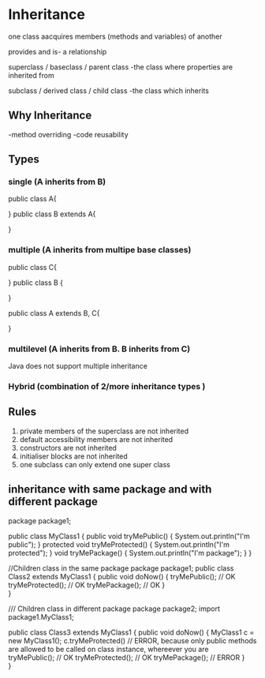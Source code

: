 # Inheritance 
one class aacquires members (methods and variables) of another 

provides and is- a relationship 

superclass / baseclass / parent class
-the class where properties are inherited from 

subclass / derived class / child class 
-the class which inherits

## Why Inheritance 
-method overriding 
-code reusability 

## Types 
### single (A inherits from B)
public class A{
	
}
public class B extends A{
	
}

### multiple (A inherits from multipe base classes)
public class C{
	
}
public class B  {
	
}

public class A extends B, C{
	
}


### multilevel (A inherits from B. B inherits from C)
Java does not support multiple inheritance 

### Hybrid (combination of 2/more inheritance types )


## Rules
1. private members of the superclass are not inherited 
2. default accessibility members are not inherited 
3. constructors are not inherited 
4. initialiser blocks are not inherited 
5. one subclass can only extend one super class 


## inheritance with same package and with different package 
package package1;

public class MyClass1 {
    public void tryMePublic() { System.out.println("I'm public"); }
    protected void tryMeProtected() { System.out.println("I'm protected"); }
    void tryMePackage() { System.out.println("I'm package"); }
}

//Children class in the same package
package package1;
public class Class2 extends MyClass1 {
    public void doNow() {
        tryMePublic(); // OK
        tryMeProtected(); // OK
        tryMePackage(); // OK
    }    
}


/// Children class in different package
package package2;
import package1.MyClass1;

public class Class3 extends MyClass1 {
    public void doNow() {
        MyClass1 c = new MyClass1();
        c.tryMeProtected() // ERROR, because only public methods are allowed to be called on class instance, whereever you are
        tryMePublic(); // OK
        tryMeProtected(); // OK
        tryMePackage(); // ERROR
    }    
}